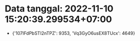 # Data tanggal: 2022-11-10 15:20:39.299534+07:00

* {'107IFdPbSTI2nTPZ': 9353, 'Vq3GyO6usEX8TUcx': 4649}
